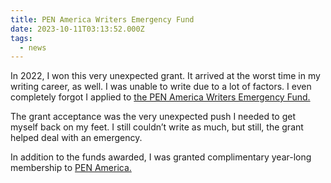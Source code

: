 ```yaml
---
title: PEN America Writers Emergency Fund
date: 2023-10-11T03:13:52.000Z
tags:
  - news
---
```


In 2022, I won this very unexpected grant. It arrived at the worst time in my writing career, as well. I was unable to write due to a lot of factors. I even completely forgot I applied to [the PEN America Writers Emergency Fund.](https://pen.org/campaign/pen-america-writers-emergency-fund/)

The grant acceptance was the very unexpected push I needed to get myself back on my feet. I still couldn’t write as much, but still, the grant helped deal with an emergency.

In addition to the funds awarded, I was granted complimentary year-long membership to [PEN America.](https://pen.org/)
